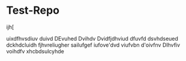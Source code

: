 # Test-Repo
ijh[

uixdfhvsdiuv
duivd
DEvuhed
Dvihdv
Dvidfjdhviud
dfuvfd
dsvhdseued
dckhdcluidh
fjhvreliugher
sailufgef
iufove'dvd
viufvbn
d'oivfnv
DIhvfiv
voihdfv
xhcbdsulcyhde

